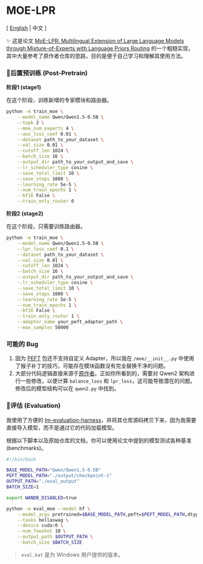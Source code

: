 # MOE-LPR

\[ [English](README.md) | 中文 \]

✨ 这是论文 [MoE-LPR: Multilingual Extension of Large Language Models through Mixture-of-Experts with Language Priors Routing](https://arxiv.org/abs/2408.11396) 的一个粗糙实现，其中大量参考了原作者仓库的思路，目的是便于自己学习和理解其使用方法。

### 🚀后置预训练 (Post-Pretrain)

**阶段1 (stage1)**

在这个阶段，训练新增的专家模块和路由器。

```bash
python -m train_moe \
    --model_name Qwen/Qwen1.5-0.5B \
    --topk 2 \
    --moe_num_experts 4 \
    --aux_loss_coef 0.01 \
    --dataset path_to_your_dataset \
    --val_size 0.01 \
    --cutoff_len 1024 \
    --batch_size 16 \
    --output_dir path_to_your_output_and_save \
    --lr_scheduler_type cosine \
    --save_total_limit 10 \
    --save_steps 1000 \
    --learning_rate 5e-5 \
    --num_train_epochs 1 \
    --bf16 False \
    --train_only_router 0
```

**阶段2 (stage2)**

在这个阶段，只需要训练路由器。

```bash
python -m train_moe \
    --model_name Qwen/Qwen1.5-0.5B \
    --lpr_loss_coef 0.1 \
    --dataset path_to_your_dataset \
    --val_size 0.01 \
    --cutoff_len 1024 \
    --batch_size 16 \
    --output_dir path_to_your_output_and_save \
    --lr_scheduler_type cosine \
    --save_total_limit 10 \
    --save_steps 1000 \
    --learning_rate 5e-5 \
    --num_train_epochs 1 \
    --bf16 False \
    --train_only_router 1 \
    --adapter_name your_peft_adapter_path \
    --max_samples 50000 
```

### **可能的 Bug**

1. 因为 [PEFT](https://github.com/huggingface/peft) 包还不支持自定义 Adapter，所以我在 `/moe/__init__.py` 中使用了猴子补丁的技巧，可能存在模块函数没有完全替换干净的问题。
2. 大部分代码逻辑直接来源于[原作者](https://github.com/NJUNLP/MoE-LPR/tree/master)。正如你所看到的，需要对 Qwen2 架构进行一些修改，以便计算 `balance_loss` 和 `lpr_loss`，这可能导致潜在的问题。修改后的模型结构可以在 `qwen2.py` 中找到。

### 🎨评估 (Evaluation)

我使用了方便的 [lm-evaluation-harness](https://github.com/EleutherAI/lm-evaluation-harness)，并将其仓库源码拷贝下来，因为我需要直接导入模型，而不是通过它的代码加载模型。

根据以下脚本以及原始仓库的文档，你可以使用论文中提到的模型测试各种基准 (benchmarks)。

```bash
#!/bin/bash

BASE_MODEL_PATH="Qwen/Qwen1.5-0.5B"
PEFT_MODEL_PATH="./output/checkpoint-1"
OUTPUT_PATH="./eval_output"
BATCH_SIZE=1

export WANDB_DISABLED=true

python -m eval_moe --model hf \
    --model_args pretrained=$BASE_MODEL_PATH,peft=$PEFT_MODEL_PATH,dtype="bfloat16" \
    --tasks hellaswag \
    --device cuda:0 \
    --num_fewshot 10 \
    --output_path $OUTPUT_PATH \
    --batch_size $BATCH_SIZE
```

> `eval.bat` 是为 Windows 用户提供的版本。